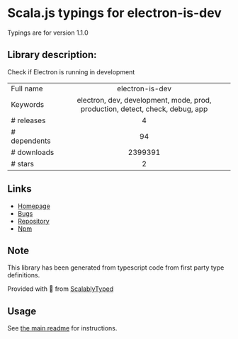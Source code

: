 
# Scala.js typings for electron-is-dev

Typings are for version 1.1.0

## Library description:
Check if Electron is running in development

|                    |                 |
| ------------------ | :-------------: |
| Full name          | electron-is-dev |
| Keywords           | electron, dev, development, mode, prod, production, detect, check, debug, app |
| # releases         | 4 |
| # dependents       | 94 |
| # downloads        | 2399391 |
| # stars            | 2 |

## Links
- [Homepage](https://github.com/sindresorhus/electron-is-dev#readme)
- [Bugs](https://github.com/sindresorhus/electron-is-dev/issues)
- [Repository](https://github.com/sindresorhus/electron-is-dev)
- [Npm](https://www.npmjs.com/package/electron-is-dev)
    


## Note
This library has been generated from typescript code from first party type definitions.

Provided with :purple_heart: from [ScalablyTyped](https://github.com/oyvindberg/ScalablyTyped)

## Usage
See [the main readme](../../readme.md) for instructions.


